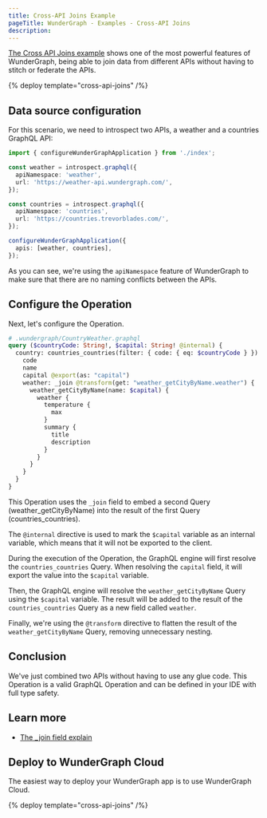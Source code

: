 ```yaml
---
title: Cross-API Joins Example
pageTitle: WunderGraph - Examples - Cross-API Joins
description:
---
```


[The Cross API Joins example](https://github.com/wundergraph/wundergraph/tree/main/examples/cross-api-joins) shows one of the most powerful features of WunderGraph,
being able to join data from different APIs without having to stitch or federate the APIs.

{% deploy template="cross-api-joins" /%}

## Data source configuration

For this scenario, we need to introspect two APIs,
a weather and a countries GraphQL API:

```typescript
import { configureWunderGraphApplication } from './index';

const weather = introspect.graphql({
  apiNamespace: 'weather',
  url: 'https://weather-api.wundergraph.com/',
});

const countries = introspect.graphql({
  apiNamespace: 'countries',
  url: 'https://countries.trevorblades.com/',
});

configureWunderGraphApplication({
  apis: [weather, countries],
});
```

As you can see,
we're using the `apiNamespace` feature of WunderGraph to make sure that there are no naming conflicts between the APIs.

## Configure the Operation

Next, let's configure the Operation.

```graphql
# .wundergraph/CountryWeather.graphql
query ($countryCode: String!, $capital: String! @internal) {
  country: countries_countries(filter: { code: { eq: $countryCode } }) {
    code
    name
    capital @export(as: "capital")
    weather: _join @transform(get: "weather_getCityByName.weather") {
      weather_getCityByName(name: $capital) {
        weather {
          temperature {
            max
          }
          summary {
            title
            description
          }
        }
      }
    }
  }
}
```

This Operation uses the `_join` field to embed a second Query (weather_getCityByName) into the result of the first Query (countries_countries).

The `@internal` directive is used to mark the `$capital` variable as an internal variable,
which means that it will not be exported to the client.

During the execution of the Operation,
the GraphQL engine will first resolve the `countries_countries` Query.
When resolving the `capital` field,
it will export the value into the `$capital` variable.

Then, the GraphQL engine will resolve the `weather_getCityByName` Query using the `$capital` variable.
The result will be added to the result of the `countries_countries` Query as a new field called `weather`.

Finally, we're using the `@transform` directive to flatten the result of the `weather_getCityByName` Query,
removing unnecessary nesting.

## Conclusion

We've just combined two APIs without having to use any glue code.
This Operation is a valid GraphQL Operation and can be defined in your IDE with full type safety.

## Learn more

- [The \_join field explain](/docs/core-concepts/_join-field)

## Deploy to WunderGraph Cloud

The easiest way to deploy your WunderGraph app is to use WunderGraph Cloud.

{% deploy template="cross-api-joins" /%}
